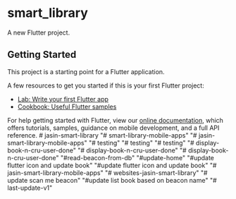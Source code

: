 # smart_library

A new Flutter project.

## Getting Started

This project is a starting point for a Flutter application.

A few resources to get you started if this is your first Flutter project:

- [Lab: Write your first Flutter app](https://flutter.dev/docs/get-started/codelab)
- [Cookbook: Useful Flutter samples](https://flutter.dev/docs/cookbook)

For help getting started with Flutter, view our
[online documentation](https://flutter.dev/docs), which offers tutorials,
samples, guidance on mobile development, and a full API reference.
#   j a s i n - s m a r t - l i b r a r y  
 "# smart-library-mobile-apps" 
"# jasin-smart-library-mobile-apps" 
"# testing" 
"# testing" 
"# testing" 
"# display-book-n-cru-user-done" 
"# display-book-n-cru-user-done" 
"# display-book-n-cru-user-done" 
"#read-beacon-from-db" 
"#update-home" 
"#update flutter icon and update book" 
"#update flutter icon and update book" 
"# jasin-smart-library-mobile-apps" 
"# websites-jasin-smart-library" 
"# update scan me beacon" 
"#update list book based on beacon name" 
"# last-update-v1" 
